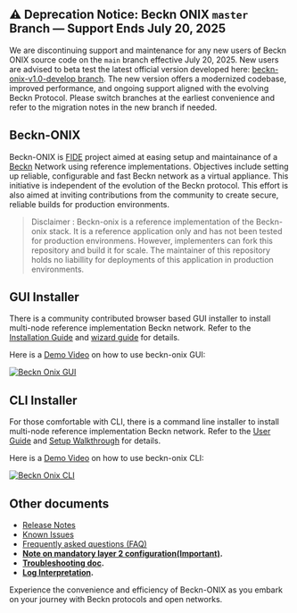 ## ⚠️ Deprecation Notice: Beckn ONIX `master` Branch — Support Ends July 20, 2025
We are discontinuing support and maintenance for any new users of Beckn ONIX source code on the `main` branch effective July 20, 2025. New users are advised to beta test the latest official version developed here: [beckn-onix-v1.0-develop branch](https://github.com/beckn/beckn-onix/tree/beckn-onix-v1.0-develop). The new version offers a modernized codebase, improved performance, and ongoing support aligned with the evolving Beckn Protocol. Please switch branches at the earliest convenience and refer to the migration notes in the new branch if needed.  


## Beckn-ONIX

Beckn-ONIX is [FIDE](https://fide.org/) project aimed at easing setup and maintainance of a [Beckn](https://becknprotocol.io/) Network using reference implementations. Objectives include setting up reliable, configurable and fast Beckn network as a virtual appliance. This initiative is independent of the evolution of the Beckn protocol. This effort is also aimed at inviting contributions from the community to create secure, reliable builds for production environments.

> Disclaimer : Beckn-onix is a reference implementation of the Beckn-onix stack. It is a reference application only and has not been tested for production environmens. However, implementers can fork this repository and build it for scale. The maintainer of this repository holds no liabillity for deployments of this application in production environments.

## GUI Installer

There is a community contributed browser based GUI installer to install multi-node reference implementation Beckn network. Refer to the [Installation Guide](./onix-gui/GUI/README.md) and [wizard guide](./onix-gui/README.md) for details.

Here is a [Demo Video](https://drive.google.com/file/d/1p1c1N9vCj-Rv0kBAsRIQ-KFfORTc1DjJ/view?usp=sharing) on how to use beckn-onix GUI:

[![Beckn Onix GUI](https://mishalabdullah.xyz/images/beckn-gui-youtube.png)](https://drive.google.com/file/d/1p1c1N9vCj-Rv0kBAsRIQ-KFfORTc1DjJ/view?usp=sharing)


## CLI Installer

For those comfortable with CLI, there is a command line installer to install multi-node reference implementation Beckn network. Refer to the [User Guide](./docs/user_guide.md) and [Setup Walkthrough](./docs/setup_walkthrough.md) for details.

Here is a [Demo Video](https://drive.google.com/file/d/1PfdhIpq-Qo6sDy0wAnO0zllCMGX718FW/view?usp=sharing) on how to use beckn-onix CLI:

[![Beckn Onix CLI](https://mishalabdullah.xyz/images/beckn-cli-youtube.png)](https://drive.google.com/file/d/1PfdhIpq-Qo6sDy0wAnO0zllCMGX718FW/view?usp=sharing)

## Other documents

- [Release Notes](./docs/release_notes.md)
- [Known Issues](./docs/known_issues.md)
- [Frequently asked questions (FAQ)](./docs/faq.md)
- **[Note on mandatory layer 2 configuration(Important)](./docs/notes/mandatory_layer_2_config.md).**
- **[Troubleshooting doc](https://github.com/beckn/missions/blob/main/docs/troubleshoot.md).**
- **[Log Interpretation](https://github.com/beckn/missions/blob/main/docs/log-interpretation.md).**

Experience the convenience and efficiency of Beckn-ONIX as you embark on your journey with Beckn protocols and open networks.
